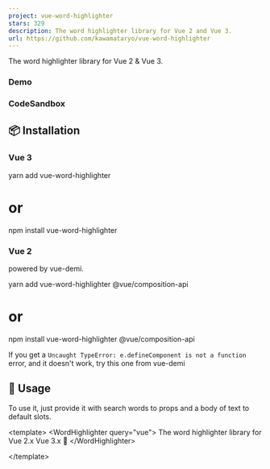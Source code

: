 ```yaml
---
project: vue-word-highlighter
stars: 329
description: The word highlighter library for Vue 2 and Vue 3.
url: https://github.com/kawamataryo/vue-word-highlighter
---
```


The word highlighter library for Vue 2 & Vue 3.

### Demo

### CodeSandbox

📦 Installation
---------------

### Vue 3

yarn add vue-word-highlighter
# or
npm install vue-word-highlighter

### Vue 2

powered by vue-demi.

yarn add vue-word-highlighter @vue/composition-api
# or
npm install vue-word-highlighter @vue/composition-api

If you get a `Uncaught TypeError: e.defineComponent is not a function` error, and it doesn't work, try this one from vue-demi

🚀 Usage
--------

To use it, just provide it with search words to props and a body of text to default slots.

<template\>
  <WordHighlighter query\="vue"\>
    The word highlighter library for Vue 2.x Vue 3.x 💅
  </WordHighlighter\>
  <!--  or
  <WordHighlighter 
    query="vue"
    textToHighlight="The word highlighter library for Vue 2.x Vue 3.x 💅"
  />
  \-->
</template\>

<script lang="ts">
import { defineComponent } from "vue";
import WordHighlighter from "vue-word-highlighter";
export default defineComponent({
  name: "App",
  components: {
    WordHighlighter,
  },
  setup() {
    return {};
  },
});
</script\>

Output.

⚒ Details
---------

### Props

Property

Type

Required?

Description

query

String or RegExp

✓

Search words. Can be use string or regular expressions.

caseSensitive

Boolean

Whether string being searched is case sensitive. defaults to `false`.

diacriticsSensitive

Boolean

Whether string being searched is diacritics sensitive. defaults to `false`.

splitBySpace

Boolean

Whether split the string with spaces to make it a search string. If false, the string is being searched as a whole word. defaults to `false`. When the query is set to a RegExp, the value of splitBySpace will be set to false.

matchMode

"partial" or "exact"

If "exact", only whole words are matched. For example, searching for "Java" excludes "JavaScript". Defaults to "partial".

highlightTag

String

Type of tag to wrap around highlighted matches; defaults to `mark`.

highlightClass

String or Object or Array

Classes to be added to highlighted tag. Similar to class bindings in vue, it accepts Array syntax, Object syntax, or class as String.

highlightStyle

String or Object or Array

Styles to be applied to highlighted tag. Similar to style bindings in vue, it accepts Array syntax, Object syntax, or plain styling as String.

wrapperTag

String

Type of tag to wrap around whole text; defaults to `span`.

wrapperClass

String or Object or Array

Classes to be added to wrap around the whole tag. Similar to class bindings in vue, it accepts Array syntax, Object syntax, or class as String.

textToHighlight

String

Text to be highlight. If this is not specified, the default slot value will be used for the search.

htmlToHighlight

String

HTML to be highlighted。This value is inserted as `InnerHTML`. This props takes precedence over `textToHighlight` and `slot`. This props is an experimental feature that only works for Vue3.

### Emits

Property

Type

Description

matches

Array

Returns matches words. This event fires when mounted and when the query and highlighted text are changed.

By using matches emit, you can know from the parent component whether it is highlighted by VueWordHighlighter or not.

Example

<template\>
  <div\>
    Matched word count: {{ matches.length }}
  </div\>
  <WordHighlighter query\="vue" @matches\="(e) => { matches = e }"\>
    The word highlighter library for Vue 2.x Vue 3.x 💅
  </WordHighlighter\>
</template\>

<script lang="ts">
import { defineComponent, ref } from "vue";
import WordHighlighter from "vue-word-highlighter";
export default defineComponent({
  name: "App",
  components: {
    WordHighlighter,
  },
  setup() {
    const matches \= ref(\[\]);
    return {
      matches
    };
  },
});
</script\>

📄 License
----------

vue-word-highlighter is available under the MIT License.
